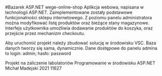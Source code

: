 #Bazarek ASP.NET wege-online-shop
Aplikcja webowa, napisana w technologii ASP.NET. Zaimplementowane zostały podstawowe funkcjonalności sklepu internetowego. 
Z poziomu panelu administratora można modyfikować listę produktów oraz bieżące stany magazynowe. 
Interfejs użytkownika umożliwia dodawanie produktów do koszyka, oraz przejście przez mechanizm checkoutu. 

Aby uruchomić projekt należy zbudować solucję w środowisku VSC. Baza danych tworzy się sama, dynamicznie. 
Dane dostępowe do panelu admina to login: admin; hasło: password

Projekt na zaliczenie labolatoriów Programowanie w środowisku ASP.NET
Michał Madejski 2021
11627
